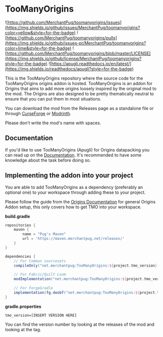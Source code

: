 # TooManyOrigins
![https://github.com/MerchantPug/toomanyorigins/issues](https://img.shields.io/github/issues/MerchantPug/toomanyorigins?color=yellow&style=for-the-badge) ![https://github.com/MerchantPug/toomanyorigins/pulls](https://img.shields.io/github/issues-pr/MerchantPug/toomanyorigins?color=lime&style=for-the-badge) ![https://github.com/MerchantPug/toomanyorigins/blob/master/LICENSE](https://img.shields.io/github/license/MerchantPug/toomanyorigins?style=for-the-badge) ![https://apugli.readthedocs.io/en/latest/](https://img.shields.io/readthedocs/apugli?style=for-the-badge)

This is the TooManyOrigins repository where the source code for the TooManyOrigins origins addon is hosted. TooManyOrigins is an addon for Origins that aims to add more origins loosely inspired by the original mod to the mod.
The Origins are also designed to be pretty thematically neutral to ensure that you can put them in most situations.

You can download the mod from the Releases page as a standalone file or through [CurseForge](https://www.curseforge.com/minecraft/mc-mods/toomanyorigins) or [Modrinth](https://modrinth.com/mod/toomanyorigins).

Please don't write the mod's name with spaces.

## Documentation
If you'd like to use TooManyOrigins (Apugli) for Origins datapacking you can read up on the [Documentation](https://apugli.readthedocs.io/en/latest/).
It's recommended to have some knowledge about the task before doing so.

## Implementing the addon into your project

You are able to add TooManyOrigins as a dependency (preferably an optional one) to your workspace through adding these to your project.

Please follow the guide from the [Origins Documentation](https://origins.readthedocs.io/en/latest/guides/addon/workspace_setup/) for general Origins Addon setup, this only covers how to get TMO into your workspace.

**build.gradle**
```groovy
repositories {
    maven {
        name = "Pug's Maven"
        url = 'https://maven.merchantpug.net/releases/'
    }
}

dependencies {
    // For Common sourcesets
    compileOnly("net.merchantpug:TooManyOrigins:${project.tmo_version}-common")
    
    // For Fabric/Quilt Loom
    modImplementation("net.merchantpug:TooManyOrigins:${project.tmo_version}-fabric")
    
    // For ForgeGradle
    implementation(fg.deobf("net.merchantpug:TooManyOrigins:${project.tmo_version}-forge"))
}
```

**gradle.properties**
```properties
tmo_version=[INSERT VERSION HERE]
```
You can find the version number by looking at the releases of the mod and looking at the tag.
